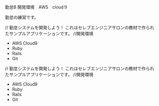 

勤怠B
開発環境　AWS　cloud９

勤怠の練習です。


// 勤怠システムを開発しよう！
これはセレブエンジニアサロンの教材で作られたサンプルアプリケーションです。
//開発環境

* AWS Cloud9
* Ruby
* Rails
* Git



// 勤怠システムを開発しよう！
これはセレブエンジニアサロンの教材で作られたサンプルアプリケーションです。
//開発環境

* AWS Cloud9
* Ruby
* Rails
* Git
